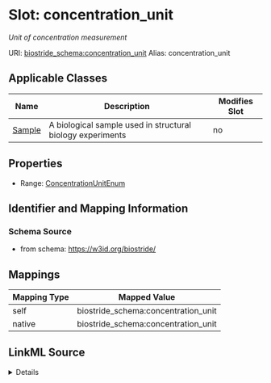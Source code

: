 

# Slot: concentration_unit 


_Unit of concentration measurement_





URI: [biostride_schema:concentration_unit](https://w3id.org/biostride/schema/concentration_unit)
Alias: concentration_unit

<!-- no inheritance hierarchy -->





## Applicable Classes

| Name | Description | Modifies Slot |
| --- | --- | --- |
| [Sample](Sample.md) | A biological sample used in structural biology experiments |  no  |






## Properties

* Range: [ConcentrationUnitEnum](ConcentrationUnitEnum.md)




## Identifier and Mapping Information






### Schema Source


* from schema: https://w3id.org/biostride/




## Mappings

| Mapping Type | Mapped Value |
| ---  | ---  |
| self | biostride_schema:concentration_unit |
| native | biostride_schema:concentration_unit |




## LinkML Source

<details>
```yaml
name: concentration_unit
description: Unit of concentration measurement
from_schema: https://w3id.org/biostride/
rank: 1000
alias: concentration_unit
owner: Sample
domain_of:
- Sample
range: ConcentrationUnitEnum

```
</details>